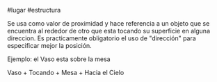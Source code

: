 #lugar #estructura 

Se usa como valor de proximidad y hace referencia a un objeto que se encuentra al rededor de otro que esta tocando su superficie en alguna direccion. Es practicamente obligatorio el uso de "dirección" para especificar mejor la posición.

Ejemplo:
el Vaso esta sobre la mesa

Vaso + Tocando + Mesa + Hacia el Cielo